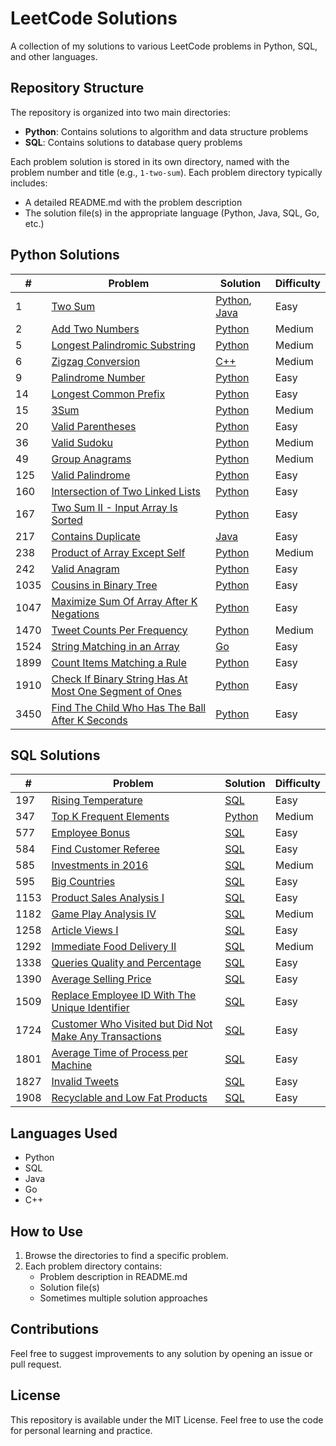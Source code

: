 # LeetCode Solutions

A collection of my solutions to various LeetCode problems in Python, SQL, and other languages.

## Repository Structure

The repository is organized into two main directories:

- **Python**: Contains solutions to algorithm and data structure problems
- **SQL**: Contains solutions to database query problems

Each problem solution is stored in its own directory, named with the problem number and title (e.g., `1-two-sum`). Each problem directory typically includes:

- A detailed README.md with the problem description
- The solution file(s) in the appropriate language (Python, Java, SQL, Go, etc.)

## Python Solutions

| #    | Problem | Solution | Difficulty |
|------|---------|----------|------------|
| 1    | [Two Sum](Python/1-two-sum) | [Python](Python/1-two-sum/two-sum.py), [Java](Python/1-two-sum/two-sum.java) | Easy |
| 2    | [Add Two Numbers](Python/2-add-two-numbers) | [Python](Python/2-add-two-numbers/add-two-numbers.py) | Medium |
| 5    | [Longest Palindromic Substring](Python/5-longest-palindromic-substring) | [Python](Python/5-longest-palindromic-substring/longest-palindromic-substring.py) | Medium |
| 6    | [Zigzag Conversion](Python/6-zigzag-conversion) | [C++](Python/6-zigzag-conversion/zigzag-conversion.cpp) | Medium |
| 9    | [Palindrome Number](Python/9-palindrome-number) | [Python](Python/9-palindrome-number/palindrome-number.py) | Easy |
| 14   | [Longest Common Prefix](Python/14-longest-common-prefix) | [Python](Python/14-longest-common-prefix/longest-common-prefix.py) | Easy |
| 15   | [3Sum](Python/15-3sum) | [Python](Python/15-3sum/3sum.py) | Medium |
| 20   | [Valid Parentheses](Python/20-valid-parentheses) | [Python](Python/20-valid-parentheses/valid-parentheses.py) | Easy |
| 36   | [Valid Sudoku](Python/36-valid-sudoku) | [Python](Python/36-valid-sudoku/valid-sudoku.py) | Medium |
| 49   | [Group Anagrams](Python/49-group-anagrams) | [Python](Python/49-group-anagrams/group-anagrams.py) | Medium |
| 125  | [Valid Palindrome](Python/125-valid-palindrome) | [Python](Python/125-valid-palindrome/valid-palindrome.py) | Easy |
| 160  | [Intersection of Two Linked Lists](Python/160-intersection-of-two-linked-lists) | [Python](Python/160-intersection-of-two-linked-lists/intersection-of-two-linked-lists.py) | Easy |
| 167  | [Two Sum II - Input Array Is Sorted](Python/167-two-sum-ii-input-array-is-sorted) | [Python](Python/167-two-sum-ii-input-array-is-sorted/two-sum-ii-input-array-is-sorted.py) | Easy |
| 217  | [Contains Duplicate](Python/217-contains-duplicate) | [Java](Python/217-contains-duplicate/contains-duplicate.java) | Easy |
| 238  | [Product of Array Except Self](Python/238-product-of-array-except-self) | [Python](Python/238-product-of-array-except-self/product-of-array-except-self.py) | Medium |
| 242  | [Valid Anagram](Python/242-valid-anagram) | [Python](Python/242-valid-anagram/valid-anagram.py) | Easy |
| 1035 | [Cousins in Binary Tree](Python/1035-cousins-in-binary-tree) | [Python](Python/1035-cousins-in-binary-tree/cousins-in-binary-tree.py) | Easy |
| 1047 | [Maximize Sum Of Array After K Negations](Python/1047-maximize-sum-of-array-after-k-negations) | [Python](Python/1047-maximize-sum-of-array-after-k-negations/maximize-sum-of-array-after-k-negations.py) | Easy |
| 1470 | [Tweet Counts Per Frequency](Python/1470-tweet-counts-per-frequency) | [Python](Python/1470-tweet-counts-per-frequency/tweet-counts-per-frequency.py) | Medium |
| 1524 | [String Matching in an Array](Python/1524-string-matching-in-an-array) | [Go](Python/1524-string-matching-in-an-array/string-matching-in-an-array.go) | Easy |
| 1899 | [Count Items Matching a Rule](Python/1899-count-items-matching-a-rule) | [Python](Python/1899-count-items-matching-a-rule/count-items-matching-a-rule.py) | Easy |
| 1910 | [Check If Binary String Has At Most One Segment of Ones](Python/1910-check-if-binary-string-has-at-most-one-segment-of-ones) | [Python](Python/1910-check-if-binary-string-has-at-most-one-segment-of-ones/check-if-binary-string-has-at-most-one-segment-of-ones.py) | Easy |
| 3450 | [Find The Child Who Has The Ball After K Seconds](Python/1910-check-if-binary-string-has-at-most-one-segment-of-ones/3450-find-the-child-who-has-the-ball-after-k-seconds) | [Python](Python/1910-check-if-binary-string-has-at-most-one-segment-of-ones/3450-find-the-child-who-has-the-ball-after-k-seconds/find-the-child-who-has-the-ball-after-k-seconds.py) | Easy |

## SQL Solutions

| #    | Problem | Solution | Difficulty |
|------|---------|----------|------------|
| 197  | [Rising Temperature](SQL/197-rising-temperature) | [SQL](SQL/197-rising-temperature/rising-temperature.sql) | Easy |
| 347  | [Top K Frequent Elements](SQL/347-top-k-frequent-elements) | [Python](SQL/347-top-k-frequent-elements/top-k-frequent-elements.py) | Medium |
| 577  | [Employee Bonus](SQL/577-employee-bonus) | [SQL](SQL/577-employee-bonus/employee-bonus.sql) | Easy |
| 584  | [Find Customer Referee](SQL/584-find-customer-referee) | [SQL](SQL/584-find-customer-referee/find-customer-referee.sql) | Easy |
| 585  | [Investments in 2016](SQL/585-investments-in-2016) | [SQL](SQL/585-investments-in-2016/investments-in-2016.sql) | Medium |
| 595  | [Big Countries](SQL/595-big-countries) | [SQL](SQL/595-big-countries/big-countries.sql) | Easy |
| 1153 | [Product Sales Analysis I](SQL/1153-product-sales-analysis-i) | [SQL](SQL/1153-product-sales-analysis-i/product-sales-analysis-i.sql) | Easy |
| 1182 | [Game Play Analysis IV](SQL/1182-game-play-analysis-iv) | [SQL](SQL/1182-game-play-analysis-iv/game-play-analysis-iv.sql) | Medium |
| 1258 | [Article Views I](SQL/1258-article-views-i) | [SQL](SQL/1258-article-views-i/article-views-i.sql) | Easy |
| 1292 | [Immediate Food Delivery II](SQL/1292-immediate-food-delivery-ii) | [SQL](SQL/1292-immediate-food-delivery-ii/immediate-food-delivery-ii.sql) | Medium |
| 1338 | [Queries Quality and Percentage](SQL/1338-queries-quality-and-percentage) | [SQL](SQL/1338-queries-quality-and-percentage/queries-quality-and-percentage.sql) | Easy |
| 1390 | [Average Selling Price](SQL/1390-average-selling-price) | [SQL](SQL/1390-average-selling-price/average-selling-price.sql) | Easy |
| 1509 | [Replace Employee ID With The Unique Identifier](SQL/1509-replace-employee-id-with-the-unique-identifier) | [SQL](SQL/1509-replace-employee-id-with-the-unique-identifier/replace-employee-id-with-the-unique-identifier.sql) | Easy |
| 1724 | [Customer Who Visited but Did Not Make Any Transactions](SQL/1724-customer-who-visited-but-did-not-make-any-transactions) | [SQL](SQL/1724-customer-who-visited-but-did-not-make-any-transactions/customer-who-visited-but-did-not-make-any-transactions.sql) | Easy |
| 1801 | [Average Time of Process per Machine](SQL/1801-average-time-of-process-per-machine) | [SQL](SQL/1801-average-time-of-process-per-machine/average-time-of-process-per-machine.sql) | Easy |
| 1827 | [Invalid Tweets](SQL/1827-invalid-tweets) | [SQL](SQL/1827-invalid-tweets/invalid-tweets.sql) | Easy |
| 1908 | [Recyclable and Low Fat Products](SQL/1908-recyclable-and-low-fat-products) | [SQL](SQL/1908-recyclable-and-low-fat-products/recyclable-and-low-fat-products.sql) | Easy |

## Languages Used

- Python
- SQL
- Java
- Go
- C++

## How to Use

1. Browse the directories to find a specific problem.
2. Each problem directory contains:
   - Problem description in README.md
   - Solution file(s)
   - Sometimes multiple solution approaches

## Contributions

Feel free to suggest improvements to any solution by opening an issue or pull request.

## License

This repository is available under the MIT License. Feel free to use the code for personal learning and practice.
